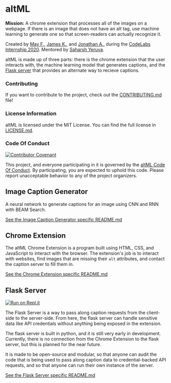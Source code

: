 # altML

**Mission:** A chrome extension that processes all of the images on a webpage. If there is an image that does not have an alt tag, use machine learning to generate one so that screen-readers can actually recognize it.

Created by [May F.,](https://github.com/maydonut) [James K.](https://github.com/thatrobotdev), and [Jonathan A.](https://github.com/jonny13), during the [CodeLabs Internship 2020](https://labs.codeday.org/). Mentored by [Saharsh Yeruva](https://saharsh.tech).

altML is made up of three parts: there is the chrome extension that the user interacts with, the machine learning model that generates captions, and the [Flask server](https://repl.it/github/saharshy29/altML) that provides an alternate way to recieve captions.

### Contributing
If you want to contribute to the project, check out the [CONTRIBUTING.md](.github/CONTRIBUTING.md) file!

### License Information
altML is licensed under the MIT License. You can find the full license in [LICENSE.md](LICENSE.md).

### Code Of Conduct
[![Contributor Covenant](https://img.shields.io/badge/Contributor%20Covenant-v2.0%20adopted-ff69b4.svg)](.github/CODE_OF_CONDUCT.md)

This project, and everyone participating in it is governed by the [altML Code Of Conduct](.github/CODE_OF_CONDUCT.md). By participating, you are expected to uphold this code. Please report unacceptable behavior to any of the project organizers.

## Image Caption Generator
A neural network to generate captions for an image using CNN and RNN with BEAM Search.

[See the Image Caption Generator specific README.md](ml/README.md)

## Chrome Extension
The altML Chrome Extension is a program built using HTML, CSS, and JavaScript to interact with the browser. The extension's job is to interact with websites, find images that are missing their `alt` attributes, and contact the caption server to fill them in.

[See the Chrome Extension specific README.md](extension/README.md)

## Flask Server
[![Run on Repl.it](https://repl.it/badge/github/saharshy29/altML)](https://repl.it/github/saharshy29/altML)

The Flask Server is a way to pass along caption requests from the client-side to the server-side. From here, the flask server can handle sensitive data like API credentials without anything being exposed in the extension.

The flask server is built in python, and it is still very early in development. Currently, there is no connection from the Chrome Extension to the flask server, but this is planned for the near future.

It is made to be open-source and modular, so that anyone can audit the code that is being used to pass along caption data to credential-backed API requests, and so that anyone can run their own instance of the server.

[See the Flask Server specific README.md](flask_server/README.md)

